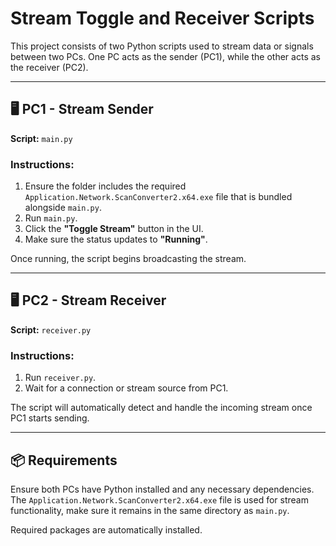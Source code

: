 # Stream Toggle and Receiver Scripts

This project consists of two Python scripts used to stream data or signals between two PCs. One PC acts as the sender (PC1), while the other acts as the receiver (PC2).

---

## 🖥️ PC1 - Stream Sender

**Script:** `main.py`

### Instructions:
1. Ensure the folder includes the required `Application.Network.ScanConverter2.x64.exe` file that is bundled alongside `main.py`.
2. Run `main.py`.
3. Click the **"Toggle Stream"** button in the UI.
4. Make sure the status updates to **"Running"**.

Once running, the script begins broadcasting the stream.

---

## 🖥️ PC2 - Stream Receiver

**Script:** `receiver.py`

### Instructions:
1. Run `receiver.py`.
2. Wait for a connection or stream source from PC1.

The script will automatically detect and handle the incoming stream once PC1 starts sending.

---

## 📦 Requirements

Ensure both PCs have Python installed and any necessary dependencies. The `Application.Network.ScanConverter2.x64.exe` file is used for stream functionality, make sure it remains in the same directory as `main.py`.

Required packages are automatically installed.
